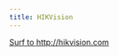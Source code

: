 ```yaml
---
title: HIKVision
---
```


<a href="http://hikvision.com" target="_blank">Surf to http://hikvision.com</a>